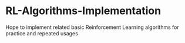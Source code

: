 # RL-Algorithms-Implementation
Hope to implement related basic Reinforcement Learning algorithms for practice and repeated usages
